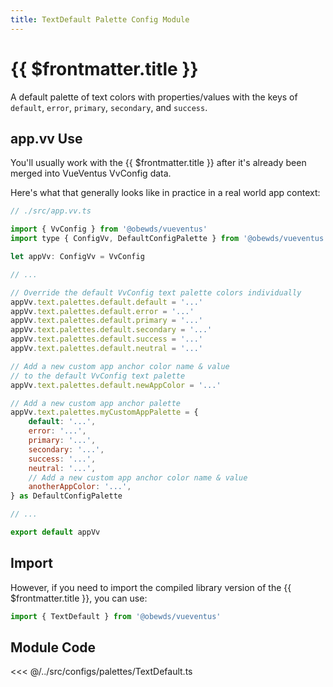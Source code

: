 ```yaml
---
title: TextDefault Palette Config Module
---
```


<script setup>
    import DocsPackageVersion from '../../../src/views/compos/DocsPackageVersion.vue'
</script>





# {{ $frontmatter.title }}

A default palette of text colors with properties/values with the keys of `default`, `error`, `primary`, `secondary`, and `success`.








## app.vv Use

You'll usually work with the {{ $frontmatter.title }} after it's already been merged into VueVentus VvConfig data.

Here's what that generally looks like in practice in a real world app context:

```javascript
// ./src/app.vv.ts

import { VvConfig } from '@obewds/vueventus'
import type { ConfigVv, DefaultConfigPalette } from '@obewds/vueventus'

let appVv: ConfigVv = VvConfig

// ...

// Override the default VvConfig text palette colors individually
appVv.text.palettes.default.default = '...'
appVv.text.palettes.default.error = '...'
appVv.text.palettes.default.primary = '...'
appVv.text.palettes.default.secondary = '...'
appVv.text.palettes.default.success = '...'
appVv.text.palettes.default.neutral = '...'

// Add a new custom app anchor color name & value
// to the default VvConfig text palette
appVv.text.palettes.default.newAppColor = '...'

// Add a new custom app anchor palette
appVv.text.palettes.myCustomAppPalette = {
    default: '...',
    error: '...',
    primary: '...',
    secondary: '...',
    success: '...',
    neutral: '...',
    // Add a new custom app anchor color name & value
    anotherAppColor: '...',
} as DefaultConfigPalette

// ...

export default appVv
```








## Import

However, if you need to import the compiled library version of the {{ $frontmatter.title }}, you can use:

```javascript
import { TextDefault } from '@obewds/vueventus'
```












## Module Code

<<< @/../src/configs/palettes/TextDefault.ts






<DocsPackageVersion/>


